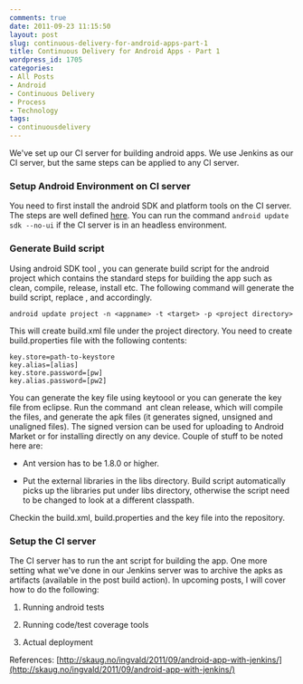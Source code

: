 ```yaml
---
comments: true
date: 2011-09-23 11:15:50
layout: post
slug: continuous-delivery-for-android-apps-part-1
title: Continuous Delivery for Android Apps - Part 1
wordpress_id: 1705
categories:
- All Posts
- Android
- Continuous Delivery
- Process
- Technology
tags:
- continuousdelivery
---
```




We've set up our CI server for building android apps. We use Jenkins as our CI server, but the same steps can be applied to any CI server.


### Setup Android Environment on CI server


You need to first install the android SDK and platform tools on the CI server. The steps are well defined [here](http://developer.android.com/sdk/installing.html). You can run the command `android update sdk --no-ui` if the CI server is in an headless environment.


### Generate Build script


Using android SDK tool , you can generate build script for the android project which contains the standard steps for building the app such as clean, compile, release, install etc. The following command will generate the build script, replace <appname>, <target> and <project path> accordingly.

    
    android update project -n <appname> -t <target> -p <project directory>


This will create build.xml file under the project directory. You need to create build.properties file with the following contents:

    
    key.store=path-to-keystore
    key.alias=[alias]
    key.store.password=[pw]
    key.alias.password=[pw2]


You can generate the key file using keytoool or you can generate the key file from eclipse. Run the command  ant clean release, which will compile the files, and generate the apk files (it generates signed, unsigned and unaligned files). The signed version can be used for uploading to Android Market or for installing directly on any device. Couple of stuff to be noted here are:



	
  * Ant version has to be 1.8.0 or higher.

	
  * Put the external libraries in the libs directory. Build script automatically picks up the libraries put under libs directory, otherwise the script need to be changed to look at a different classpath.


Checkin the build.xml, build.properties and the key file into the repository.


### Setup the CI server


The CI server has to run the ant script for building the app. One more setting what we've done in our Jenkins server was to archive the apks as artifacts (available in the post build action). In upcoming posts, I will cover how to do the following:



	
  1. Running android tests

	
  2. Running code/test coverage tools

	
  3. Actual deployment


References: [http://skaug.no/ingvald/2011/09/android-app-with-jenkins/](http://skaug.no/ingvald/2011/09/android-app-with-jenkins/)


